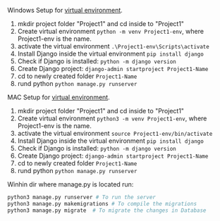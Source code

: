Windows Setup for [virtual environment](https://docs.python.org/3/library/venv.html).
1. mkdir project folder "Project1" and cd inside to "Project1"
2. Create virtual environment `python -m venv Project1-env`, where Project1-env is the name.
3. activate the virtual environment `.\Project1-env\Scripts\activate`
4. Install Django inside the virtual environment `pip install django`
5. Check if Django is installed: `python -m django version`
6. Create Django project: `django-admin startproject Project1-Name`  
7. cd to newly created folder `Project1-Name`
8. rund python `python manage.py runserver`

MAC Setup for [virtual environment](https://docs.python.org/3/library/venv.html).
1. mkdir project folder "Project1" and cd inside to "Project1"
2. Create virtual environment `python3 -m venv Project1-env`, where Project1-env is the name.
3. activate the virtual environment `source Project1-env/bin/activate`
4. Install Django inside the virtual environment `pip install django`
5. Check if Django is installed: `python -m django version`
6. Create Django project: `django-admin startproject Project1-Name`  
7. cd to newly created folder `Project1-Name`
8. rund python `python manage.py runserver`


Winhin dir where manage.py is located run:

```python
python3 manage.py runserver # To run the server
python3 manage.py makemigrations # To compile the migrations
python3 manage.py migrate  # To migrate the changes in Database
```

